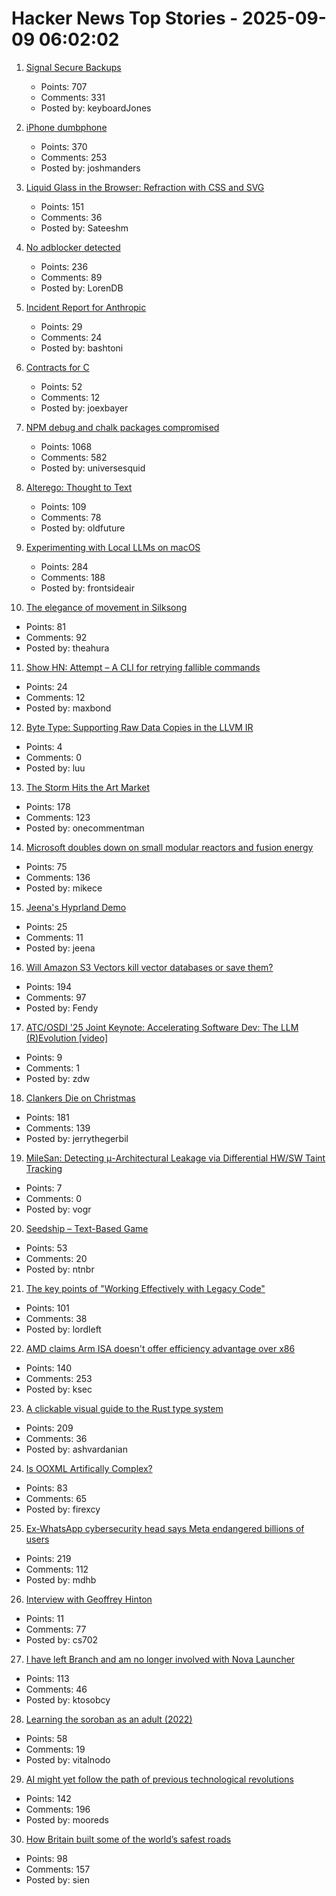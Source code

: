 # Hacker News Top Stories - 2025-09-09 06:02:02

1. [Signal Secure Backups](https://signal.org/blog/introducing-secure-backups/)
   - Points: 707
   - Comments: 331
   - Posted by: keyboardJones

2. [iPhone dumbphone](https://stopa.io/post/297)
   - Points: 370
   - Comments: 253
   - Posted by: joshmanders

3. [Liquid Glass in the Browser: Refraction with CSS and SVG](https://kube.io/blog/liquid-glass-css-svg/)
   - Points: 151
   - Comments: 36
   - Posted by: Sateeshm

4. [No adblocker detected](https://maurycyz.com/misc/ads/)
   - Points: 236
   - Comments: 89
   - Posted by: LorenDB

5. [Incident Report for Anthropic](https://status.anthropic.com/incidents/72f99lh1cj2c)
   - Points: 29
   - Comments: 24
   - Posted by: bashtoni

6. [Contracts for C](https://gustedt.wordpress.com/2025/03/10/contracts-for-c/)
   - Points: 52
   - Comments: 12
   - Posted by: joexbayer

7. [NPM debug and chalk packages compromised](https://www.aikido.dev/blog/npm-debug-and-chalk-packages-compromised)
   - Points: 1068
   - Comments: 582
   - Posted by: universesquid

8. [Alterego: Thought to Text](https://www.alterego.io/)
   - Points: 109
   - Comments: 78
   - Posted by: oldfuture

9. [Experimenting with Local LLMs on macOS](https://blog.6nok.org/experimenting-with-local-llms-on-macos/)
   - Points: 284
   - Comments: 188
   - Posted by: frontsideair

10. [The elegance of movement in Silksong](https://theahura.substack.com/p/the-elegance-of-movement-in-silksong)
   - Points: 81
   - Comments: 92
   - Posted by: theahura

11. [Show HN: Attempt – A CLI for retrying fallible commands](https://github.com/MaxBondABE/attempt)
   - Points: 24
   - Comments: 12
   - Posted by: maxbond

12. [Byte Type: Supporting Raw Data Copies in the LLVM IR](https://blog.llvm.org/posts/2025-08-29-gsoc-byte-type/)
   - Points: 4
   - Comments: 0
   - Posted by: luu

13. [The Storm Hits the Art Market](https://news.artnet.com/market/intelligence-report-storm-2025-2684512)
   - Points: 178
   - Comments: 123
   - Posted by: onecommentman

14. [Microsoft doubles down on small modular reactors and fusion energy](https://www.techradar.com/pro/microsoft-joins-world-nuclear-association-as-it-doubles-down-on-small-modular-reactors-and-fusion-energy)
   - Points: 75
   - Comments: 136
   - Posted by: mikece

15. [Jeena's Hyprland Demo](https://tube.jeena.net/w/2EpbXJnMrDokc3362oXSTQ)
   - Points: 25
   - Comments: 11
   - Posted by: jeena

16. [Will Amazon S3 Vectors kill vector databases or save them?](https://zilliz.com/blog/will-amazon-s3-vectors-kill-vector-databases-or-save-them)
   - Points: 194
   - Comments: 97
   - Posted by: Fendy

17. [ATC/OSDI '25 Joint Keynote: Accelerating Software Dev: The LLM (R)Evolution [video]](https://www.youtube.com/watch?v=dk3y3o3vhhU)
   - Points: 9
   - Comments: 1
   - Posted by: zdw

18. [Clankers Die on Christmas](https://remyhax.xyz/posts/clankers-die-on-christmas/)
   - Points: 181
   - Comments: 139
   - Posted by: jerrythegerbil

19. [MileSan: Detecting μ-Architectural Leakage via Differential HW/SW Taint Tracking](https://comsec.ethz.ch/research/hardware-design-security/milesan-detecting-exploitable-microarchitectural-leakage-via-differential-hardware-software-taint-tracking/)
   - Points: 7
   - Comments: 0
   - Posted by: vogr

20. [Seedship – Text-Based Game](https://philome.la/johnayliff/seedship/play/index.html)
   - Points: 53
   - Comments: 20
   - Posted by: ntnbr

21. [The key points of "Working Effectively with Legacy Code"](https://understandlegacycode.com/blog/key-points-of-working-effectively-with-legacy-code/)
   - Points: 101
   - Comments: 38
   - Posted by: lordleft

22. [AMD claims Arm ISA doesn't offer efficiency advantage over x86](https://www.techpowerup.com/340779/amd-claims-arm-isa-doesnt-offer-efficiency-advantage-over-x86)
   - Points: 140
   - Comments: 253
   - Posted by: ksec

23. [A clickable visual guide to the Rust type system](https://rustcurious.com/elements/)
   - Points: 209
   - Comments: 36
   - Posted by: ashvardanian

24. [Is OOXML Artifically Complex?](https://hsu.cy/2025/09/is-ooxml-artificially-complex/)
   - Points: 83
   - Comments: 65
   - Posted by: firexcy

25. [Ex-WhatsApp cybersecurity head says Meta endangered billions of users](https://www.theguardian.com/technology/2025/sep/08/meta-user-data-lawsuit-whatsapp)
   - Points: 219
   - Comments: 112
   - Posted by: mdhb

26. [Interview with Geoffrey Hinton](https://www.ft.com/content/31feb335-4945-475e-baaa-3b880d9cf8ce)
   - Points: 11
   - Comments: 77
   - Posted by: cs702

27. [I have left Branch and am no longer involved with Nova Launcher](https://teslacoilapps.com/nova/solong.html)
   - Points: 113
   - Comments: 46
   - Posted by: ktosobcy

28. [Learning the soroban as an adult (2022)](https://github.com/whacked/cow/blob/main/learning%20the%20soroban%20as%20an%20adult.md)
   - Points: 58
   - Comments: 19
   - Posted by: vitalnodo

29. [AI might yet follow the path of previous technological revolutions](https://www.economist.com/finance-and-economics/2025/09/04/what-if-artificial-intelligence-is-just-a-normal-technology)
   - Points: 142
   - Comments: 196
   - Posted by: mooreds

30. [How Britain built some of the world’s safest roads](https://ourworldindata.org/britain-safest-roads-history)
   - Points: 98
   - Comments: 157
   - Posted by: sien

